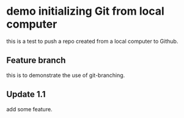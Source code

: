 # demo initializing Git from local computer

this is a test to push a repo created from a local computer to Github.

## Feature branch

this is to demonstrate the use of git-branching.

## Update 1.1

add some feature. 